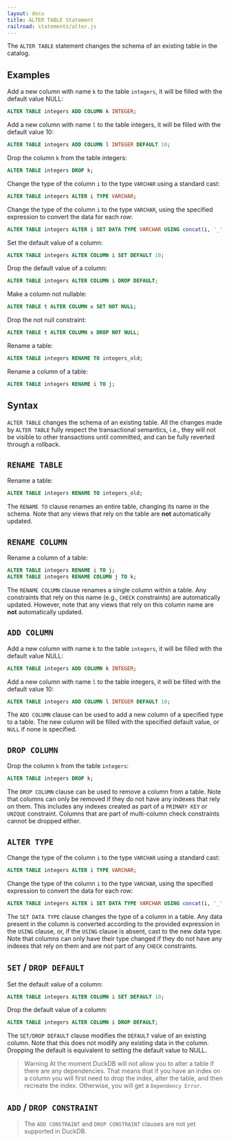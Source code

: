 ```yaml
---
layout: docu
title: ALTER TABLE Statement
railroad: statements/alter.js
---
```


The `ALTER TABLE` statement changes the schema of an existing table in the catalog.

## Examples

Add a new column with name `k` to the table `integers`, it will be filled with the default value NULL:

```sql
ALTER TABLE integers ADD COLUMN k INTEGER;
```

Add a new column with name `l` to the table integers, it will be filled with the default value 10:

```sql
ALTER TABLE integers ADD COLUMN l INTEGER DEFAULT 10;
```

Drop the column `k` from the table integers:

```sql
ALTER TABLE integers DROP k;
```

Change the type of the column `i` to the type `VARCHAR` using a standard cast:

```sql
ALTER TABLE integers ALTER i TYPE VARCHAR;
```

Change the type of the column `i` to the type `VARCHAR`, using the specified expression to convert the data for each row:

```sql
ALTER TABLE integers ALTER i SET DATA TYPE VARCHAR USING concat(i, '_', j);
```

Set the default value of a column:

```sql
ALTER TABLE integers ALTER COLUMN i SET DEFAULT 10;
```

Drop the default value of a column:

```sql
ALTER TABLE integers ALTER COLUMN i DROP DEFAULT;
```

Make a column not nullable:

```sql
ALTER TABLE t ALTER COLUMN x SET NOT NULL;
```

Drop the not null constraint:

```sql
ALTER TABLE t ALTER COLUMN x DROP NOT NULL;
```

Rename a table:

```sql
ALTER TABLE integers RENAME TO integers_old;
```

Rename a column of a table:

```sql
ALTER TABLE integers RENAME i TO j;
```

## Syntax

<div id="rrdiagram"></div>

`ALTER TABLE` changes the schema of an existing table. All the changes made by `ALTER TABLE` fully respect the transactional semantics, i.e., they will not be visible to other transactions until committed, and can be fully reverted through a rollback.

## `RENAME TABLE`

Rename a table:

```sql
ALTER TABLE integers RENAME TO integers_old;
```

The `RENAME TO` clause renames an entire table, changing its name in the schema. Note that any views that rely on the table are **not** automatically updated.

## `RENAME COLUMN`

Rename a column of a table:

```sql
ALTER TABLE integers RENAME i TO j;
ALTER TABLE integers RENAME COLUMN j TO k;
```

The `RENAME COLUMN` clause renames a single column within a table. Any constraints that rely on this name (e.g., `CHECK` constraints) are automatically updated. However, note that any views that rely on this column name are **not** automatically updated.

## `ADD COLUMN`

Add a new column with name `k` to the table `integers`, it will be filled with the default value NULL:

```sql
ALTER TABLE integers ADD COLUMN k INTEGER;
```

Add a new column with name `l` to the table integers, it will be filled with the default value 10:

```sql
ALTER TABLE integers ADD COLUMN l INTEGER DEFAULT 10;
```

The `ADD COLUMN` clause can be used to add a new column of a specified type to a table. The new column will be filled with the specified default value, or `NULL` if none is specified.

## `DROP COLUMN`

Drop the column `k` from the table `integers`:

```sql
ALTER TABLE integers DROP k;
```

The `DROP COLUMN` clause can be used to remove a column from a table. Note that columns can only be removed if they do not have any indexes that rely on them. This includes any indexes created as part of a `PRIMARY KEY` or `UNIQUE` constraint. Columns that are part of multi-column check constraints cannot be dropped either.

## `ALTER TYPE`

Change the type of the column `i` to the type `VARCHAR` using a standard cast:

```sql
ALTER TABLE integers ALTER i TYPE VARCHAR;
```

Change the type of the column `i` to the type `VARCHAR`, using the specified expression to convert the data for each row:

```sql
ALTER TABLE integers ALTER i SET DATA TYPE VARCHAR USING concat(i, '_', j);
```

The `SET DATA TYPE` clause changes the type of a column in a table. Any data present in the column is converted according to the provided expression in the `USING` clause, or, if the `USING` clause is absent, cast to the new data type. Note that columns can only have their type changed if they do not have any indexes that rely on them and are not part of any `CHECK` constraints.

## `SET` / `DROP DEFAULT`

Set the default value of a column:

```sql
ALTER TABLE integers ALTER COLUMN i SET DEFAULT 10;
```

Drop the default value of a column:

```sql
ALTER TABLE integers ALTER COLUMN i DROP DEFAULT;
```

The `SET/DROP DEFAULT` clause modifies the `DEFAULT` value of an existing column. Note that this does not modify any existing data in the column. Dropping the default is equivalent to setting the default value to NULL.

> Warning At the moment DuckDB will not allow you to alter a table if there are any dependencies. That means that if you have an index on a column you will first need to drop the index, alter the table, and then recreate the index. Otherwise, you will get a `Dependency Error`.

## `ADD` / `DROP CONSTRAINT`

> The `ADD CONSTRAINT` and `DROP CONSTRAINT` clauses are not yet supported in DuckDB.
